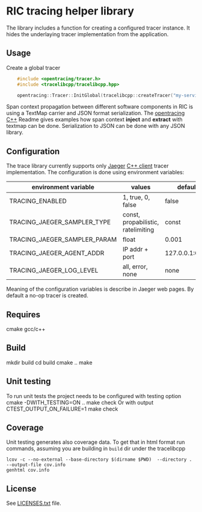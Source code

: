 # RIC tracing helper library

The library includes a function for creating a configured tracer instance.
It hides the underlaying tracer implementation from the application.

## Usage

Create a global tracer

```c
    #include <opentracing/tracer.h>
    #include <tracelibcpp/tracelibcpp.hpp>

    opentracing::Tracer::InitGlobal(tracelibcpp::createTracer("my-service-name"));
```
Span context propagation between different software components in RIC is using a
TextMap carrier and JSON format serialization.
The [opentracing C++](https://github.com/opentracing/opentracing-cpp) Readme gives examples
how span context **inject** and **extract** with textmap can be done.
Serialization to JSON can be done with any JSON library.

## Configuration

The trace library currently supports only [Jaeger](https://www.jaegertracing.io/) [C++ client](https://github.com/jaegertracing/jaeger-client-cpp) tracer implementation.
The configuration is done using environment variables:

| environment variable         | values                              | default        |
| ---------------------------- |------------------------------------ | -------------- |
| TRACING_ENABLED              | 1, true, 0, false                   | false          |
| TRACING_JAEGER_SAMPLER_TYPE  | const, propabilistic, ratelimiting  | const          |
| TRACING_JAEGER_SAMPLER_PARAM | float                               | 0.001          |
| TRACING_JAEGER_AGENT_ADDR    | IP addr + port                      | 127.0.0.1:6831 |
| TRACING_JAEGER_LOG_LEVEL     | all, error, none                    | none           |

Meaning of the configuration variables is describe in Jaeger web pages.
By default a no-op tracer is created.

## Requires

cmake
gcc/c++

## Build
mkdir build
cd build
cmake ..
make

## Unit testing
To run unit tests the project needs to be configured with testing option
cmake -DWITH_TESTING=ON ..
make check
Or with output
CTEST_OUTPUT_ON_FAILURE=1 make check

## Coverage
Unit testing generates also coverage data. To get that in html format run commands, assuming
you are building in `build` dir under the tracelibcpp
```shell
lcov -c --no-external --base-directory $(dirname $PWD)  --directory . --output-file cov.info
genhtml cov.info
```

## License

See [LICENSES.txt](LICENSES.txt) file.
